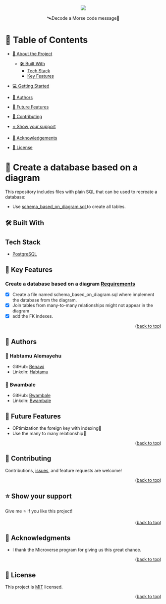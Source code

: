 <a name="readme-top"></a>

### <div align="center"><a href="https://github.com/Benawi"><img src="https://github.com/Benawi/Benawi/assets/21217148/de823737-5f7f-4de8-b62e-3fe88c238eab"/></a>

 </div> 
<div align="center">🛰Decode a Morse code message🚀</div>

# 📗 Table of Contents

- [📖 About the Project](#about-project)
  - [🛠 Built With](#built-with)
    - [Tech Stack](#tech-stack)
    - [Key Features](#key-features)
   <!--  - [Live Demo](#live-demo)
    - [Walkthrough](#Walkthrough) -->
- [💻 Getting Started](#getting-started)
  <!-- - [Setup](#setup)
  - [Prerequisites](#prerequisites)
  - [Install](#install)
  - [Usage](#usage)
  - [Run tests](#run-tests) -->
  <!-- - [Deployment](#triangular_flag_on_post-deployment) -->
- [👥 Authors](#authors)
- [🔭 Future Features](#future-features)
- [🤝 Contributing](#contributing)
- [⭐️ Show your support](#support)
- [🙏 Acknowledgements](#acknowledgements)

- [📝 License](#license)

# 📖 Create a database based on a diagram  <a name="about-project"></a>
This repository includes files with plain SQL that can be used to recreate a database:

- Use [schema_based_on_diagram.sql ](./schema_based_on_diagram.sql ) to create all tables.

## 🛠 Built With <a name="built-with"></a>

## Tech Stack <a name="tech-stack"></a>

<ul>

  <li><a href="https://www.postgresql.org/">PostgreSQL</a></li>
  <!-- <li><a href="https://microverse.notion.site/HTML-CSS-Get-a-head-start-275eb85fd34b4416aa06ec635d69cdaf">HTML</a></li>
  <li><a href="https://microverse.notion.site/HTML-CSS-Get-a-head-start-275eb85fd34b4416aa06ec635d69cdaf">CSS</a></li>
      <li><a href="https://microverse.notion.site/HTML-CSS-Get-a-head-start-275eb85fd34b4416aa06ec635d69cdaf">JS</a></li>
      <li><a href="https://react.dev/learn/start-a-new-react-project#create-react-app">React </a></li>
       <li><a href="https://react-redux.js.org/">React Redux</a>
        <li><a href="https://www.npmjs.com/package/redux-logger">Redux Logger</a></li>
         <li><a href="https://github.com/microverseinc/curriculum-react-redux/blob/main/math-magicians/articles/react_router.md">React Router</a></li> -->
         
</ul>

## 🔑 Key Features <a name="key-features"></a>

### Create a database based on a diagram [Requirements](https://github.com/microverseinc/curriculum-databases/blob/main/db-structure/database_from_diagram.md)

- [x] Create a file named schema_based_on_diagram.sql where  implement the database from the diagram.
- [x] Join tables from many-to-many relationships might not appear in the diagram
- [x] add the FK indexes.

<p align="right">(<a href="#readme-top">back to top</a>)</p>

## 👥 Authors <a name="authors"></a>

### 👤 Habtamu Alemayehu

- GitHub: [Benawi](https://github.com/Benawi)
- Linkdin: [Habtamu](https://www.linkedin.com/in/habtamualemayehu/)
### 👤 Bwambale
- GitHub: [Bwambale](https://github.com/wolterbwamabale)
- Linkdin: [Bwambale](https://www.linkedin.com/in/Bwambale-benny-wolter/)

## 🔭 Future Features <a name="future-features"></a>
- OPtimization the foreign key with indexing💯
- Use the many to many relationship🚀
<p align="right">(<a href="#readme-top">back to top</a>)</p>

## 🤝 Contributing <a name="contributing"></a>

Contributions, [issues](https://github.com/Benawi/Vet-clinic-database/issues), and feature requests are welcome!

<p align="right">(<a href="#readme-top">back to top</a>)</p>

## ⭐️ Show your support <a name="support"></a>

Give me ⭐️ If you like this project!

<p align="right">(<a href="#readme-top">back to top</a>)</p>

## 🙏 Acknowledgments <a name="acknowledgements"></a>

- I  thank the Microverse program for giving us this great chance.

<p align="right">(<a href="#readme-top">back to top</a>)</p>

## 📝 License <a name="license"></a>

This project is [MIT](./MIT.md) licensed.

<p align="right">(<a href="#readme-top">back to top</a>)</p>
